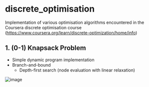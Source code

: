 # discrete_optimisation

Implementation of various optimisation algorithms encountered in the Coursera discrete optimisation course (https://www.coursera.org/learn/discrete-optimization/home/info)

## 1. (0-1) Knapsack Problem

   - Simple dynamic program implementation
   - Branch-and-bound
       - Depth-first search (node evaluation with linear relaxation)
       
   ![image](https://user-images.githubusercontent.com/37417736/202211747-0f78dfe1-1823-4dca-bcd1-9995f5c4e97b.png)

